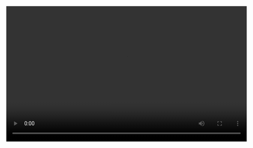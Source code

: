 <video width="640" height="360" controls>
 <source src="./C:\Users\Jugee\Downloads\demo.mp4/video.mp4" type="video/mp4">
 demo
</video>